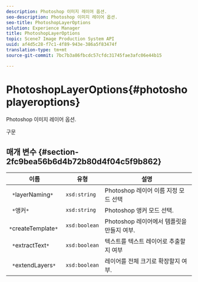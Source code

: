 ```yaml
---
description: Photoshop 이미지 레이어 옵션.
seo-description: Photoshop 이미지 레이어 옵션.
seo-title: PhotoshopLayerOptions
solution: Experience Manager
title: PhotoshopLayerOptions
topic: Scene7 Image Production System API
uuid: af4d5c28-f7c1-4f89-943e-386a5f83474f
translation-type: tm+mt
source-git-commit: 7bc7b3a86fbcdc57cfdc31745fae3afc06e44b15

---
```



# PhotoshopLayerOptions{#photoshoplayeroptions}

Photoshop 이미지 레이어 옵션.

구문

## 매개 변수 {#section-2fc9bea56b6d4b72b80d4f04c5f9b862}

| 이름 | 유형 | 설명 |
|---|---|---|
| ` *`layerNaming`*` | `xsd:string` | Photoshop 레이어 이름 지정 모드 선택 |
| ` *`앵커`*` | `xsd:string` | Photoshop 앵커 모드 선택. |
| ` *`createTemplate`*` | `xsd:boolean` | Photoshop 레이어에서 템플릿을 만들지 여부. |
| ` *`extractText`*` | `xsd:boolean` | 텍스트를 텍스트 레이어로 추출할지 여부 |
| ` *`extendLayers`*` | `xsd:boolean` | 레이어를 전체 크기로 확장할지 여부. |

